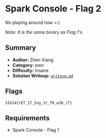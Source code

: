 # Spark Console - Flag 2

No playing around now >:(

*Note: It is the same binary as Flag 1's*

## Summary
- **Author:** Zhen Xiang
- **Category:** pwn
- **Difficulty:** Insane
- **Solution Writeup:** [`writeup.md`](./soln/writeup.md)

## Flags
`SIG24{rET_1T_Ing_1t_T0_w1N_iT}`

## Requirements
- Spark Console - Flag 1
